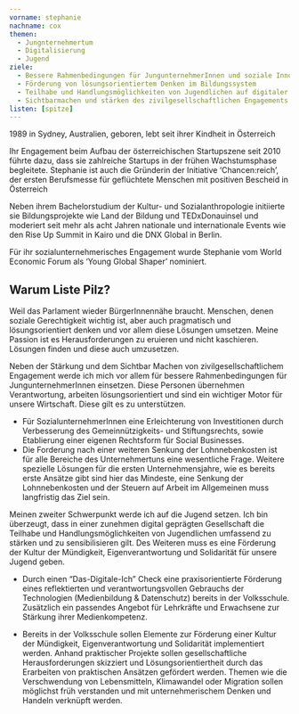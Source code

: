 ```yaml
---
vorname: stephanie
nachname: cox
themen:
  - Jungnternehmertum
  - Digitalisierung
  - Jugend
ziele:
  - Bessere Rahmenbedingungen für JungunternehmerInnen und soziale Innovationen
  - Förderung von lösungsorientiertem Denken im Bildungssystem
  - Teilhabe und Handlungsmöglichkeiten von Jugendlichen auf digitaler Ebene umfassend zu stärken und zu sensibilisieren
  - Sichtbarmachen und stärken des zivilgesellschaftlichen Engagements
listen: [spitze]
---
```


1989 in Sydney, Australien, geboren, lebt seit ihrer Kindheit in Österreich

Ihr Engagement beim Aufbau der österreichischen Startupszene seit 2010 führte dazu, dass sie zahlreiche Startups in der frühen Wachstumsphase begleitete. Stephanie ist auch die Gründerin der Initiative ‘Chancen:reich’, der ersten Berufsmesse für geflüchtete Menschen mit positiven Bescheid in Österreich

Neben ihrem Bachelorstudium der Kultur- und Sozialanthropologie initiierte sie Bildungsprojekte wie Land der Bildung und TEDxDonauinsel und moderiert seit mehr als acht Jahren nationale und internationale Events wie den Rise Up Summit in Kairo und die DNX Global in Berlin.

Für ihr sozialunternehmerisches Engagement wurde Stephanie vom World Economic Forum als ‘Young Global Shaper’ nominiert.

## Warum Liste Pilz?

Weil das Parlament wieder BürgerInnennähe braucht. Menschen, denen soziale Gerechtigkeit wichtig ist, aber auch pragmatisch und lösungsorientiert denken und vor allem diese Lösungen umsetzen.
Meine Passion ist es Herausforderungen zu eruieren und nicht kaschieren. Lösungen finden und diese auch umzusetzen.

Neben der Stärkung und dem Sichtbar Machen von zivilgesellschaftlichem Engagement werde ich mich vor allem für bessere Rahmenbedingungen für JungunternehmerInnen einsetzen. Diese Personen übernehmen Verantwortung, arbeiten lösungsorientiert und sind ein wichtiger Motor für unsere Wirtschaft. Diese gilt es zu unterstützen.

* Für SozialunternehmerInnen eine Erleichterung von Investitionen durch Verbesserung des Gemeinnützigkeits- und Stiftungsrechts, sowie Etablierung einer eigenen Rechtsform für Social Businesses.
* Die Forderung nach einer weiteren Senkung der Lohnnebenkosten ist für alle Bereiche des Unternehmertuns eine wesentliche Frage. Weitere spezielle Lösungen für die ersten Unternehmensjahre, wie es bereits erste Ansätze gibt sind hier das Mindeste, eine Senkung der Lohnnebenkosten und der Steuern auf Arbeit im Allgemeinen muss langfristig das Ziel sein.

Meinen zweiter Schwerpunkt werde ich auf die Jugend setzen. Ich bin überzeugt, dass in einer zunehmen digital geprägten Gesellschaft die Teilhabe und Handlungsmöglichkeiten von Jugendlichen umfassend zu stärken und zu sensibilisieren gilt. Des Weiteren muss es eine Förderung der Kultur der Mündigkeit, Eigenverantwortung und Solidarität für unsere Jugend geben.

* Durch einen “Das-Digitale-Ich” Check eine praxisorientierte Förderung eines reflektierten und verantwortungsvollen Gebrauchs der Technologien (Medienbildung & Datenschutz) bereits in der Volksschule. Zusätzlich ein passendes Angebot für Lehrkräfte und Erwachsene zur Stärkung ihrer Medienkompetenz. 

* Bereits in der Volksschule sollen Elemente zur Förderung einer Kultur der Mündigkeit, Eigenverantwortung und Solidarität implementiert werden.
Anhand praktischer Projekte sollen gesellschaftliche Herausforderungen skizziert und Lösungsorientiertheit durch das Erarbeiten von praktischen Ansätzen gefördert werden. Themen wie die Verschwendung von Lebensmitteln, Klimawandel oder Migration sollen möglichst früh verstanden und mit unternehmerischem Denken und Handeln verknüpft werden. 